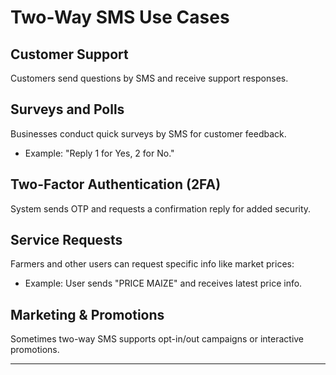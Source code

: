# Two-Way SMS Use Cases

## Customer Support

Customers send questions by SMS and receive support responses.

## Surveys and Polls

Businesses conduct quick surveys by SMS for customer feedback.

- Example: "Reply 1 for Yes, 2 for No."

## Two-Factor Authentication (2FA)

System sends OTP and requests a confirmation reply for added security.

## Service Requests

Farmers and other users can request specific info like market prices:

- Example: User sends "PRICE MAIZE" and receives latest price info.

## Marketing & Promotions

Sometimes two-way SMS supports opt-in/out campaigns or interactive promotions.

---
